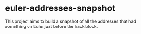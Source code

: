 # euler-addresses-snapshot
This project aims to build a snapshot of all the addresses that had something on Euler just before the hack block.
